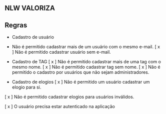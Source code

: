 ## NLW VALORIZA

## Regras

- Cadastro de usuário
- Não é permitido cadastrar mais de um usuário com o mesmo e-mail.
[ x ] Não é permitido cadastrar usuário sem e-mail.
- Cadastro de TAG
[ x ] Não é permitido cadastrar mais de uma tag com o mesmo nome.
[ x ] Não é permitido cadastrar tag sem nome.
[ x ] Não é permitido o cadastro por usuários que não sejam administradores.

- Cadastro de elogios
[ x ] Não é permitido um usuário cadastrar um elogio para si.

[ x ] Não é permitido cadastrar elogios para usuários inválidos.

[ x ] O usuário precisa estar autenticado na aplicação